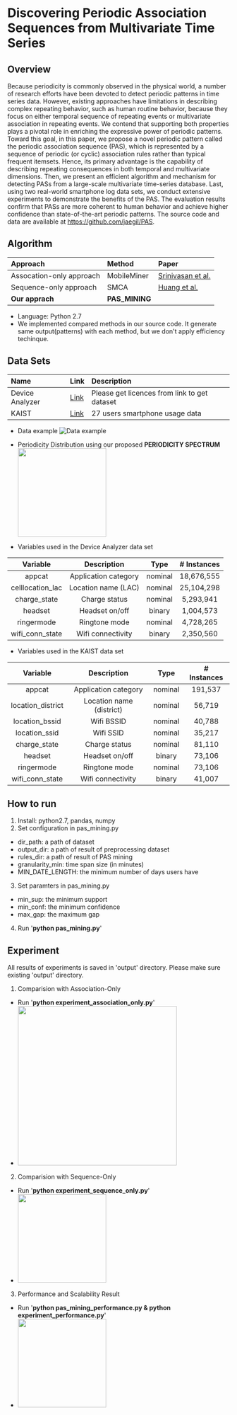 Discovering Periodic Association Sequences from Multivariate Time Series
=========================
## Overview
Because periodicity is commonly observed in the physical world, a number of research efforts have been devoted to detect periodic patterns in time series data. However, existing approaches have limitations in describing complex repeating behavior, such as human routine behavior, because they focus on either temporal sequence of repeating events or multivariate association in repeating events. We contend that supporting both properties plays a pivotal role in enriching the expressive power of periodic patterns. Toward this goal, in this paper, we propose a novel periodic pattern called the periodic association sequence (PAS), which is represented by a sequence of periodic (or cyclic) association rules rather than typical frequent itemsets. Hence, its primary advantage is the capability of describing repeating consequences in both temporal and multivariate dimensions. Then, we present an efficient algorithm and mechanism for detecting PASs from a large-scale multivariate time-series database. Last, using two real-world smartphone log data sets, we conduct extensive experiments to demonstrate the benefits of the PAS. The evaluation results confirm that PASs are more coherent to human behavior and achieve higher confidence than state-of-the-art periodic patterns. The source code and data are available at https://github.com/jaegil/PAS.

## Algorithm
| Approach                 | Method          | Paper                |
| :----------------------- | :-------------- | :------------------- |
| Assocation-only approach | MobileMiner     | [Srinivasan et al.](https://ai2-s2-pdfs.s3.amazonaws.com/b379/bc081918226f5f92f1919bceebbb76a1d027.pdf)|
| Sequence-only approach   | SMCA            | [Huang et al.](http://ieeexplore.ieee.org/stamp/stamp.jsp?arnumber=1423978) |
| **Our apprach**          | **PAS_MINING**  |                      |
- Language: Python 2.7
- We implemented compared methods in our source code. It generate same output(patterns) with each method, but we don't apply efficiency techinque.

## Data Sets
| Name            | Link                                         | Description                                    |
| :-------------- | :------------------------------------------- |:-----------------------------------------------|
| Device Analyzer | [Link](https://deviceanalyzer.cl.cam.ac.uk/) | Please get licences from link to get dataset   |
| KAIST           | [Link](http://dmserver6.kaist.ac.kr/PAS/kaist_dataset.tar.gz) | 27 users smartphone usage data |

- Data example
![Data example](http://dmserver6.kaist.ac.kr/PAS/img/data_example.png "Data example")

- Periodicity Distribution using our proposed **PERIODICITY SPECTRUM**
<img height="200" src="http://dmserver6.kaist.ac.kr/PAS/img/periodicity_distribution.png"></img>

- Variables used in the Device Analyzer data set

| Variable          | Description          | Type    | # Instances   |
| :---------------: | :------------------: | :-----: |:-------------:|
| appcat            | Application category | nominal |	18,676,555   |
| celllocation\_lac | Location name (LAC)  | nominal |	25,104,298   |
| charge\_state     | Charge status        | nominal |	5,293,941    |
| headset           | Headset on/off       | binary  |	1,004,573    |
| ringermode        | Ringtone mode        | nominal |	4,728,265    |
| wifi\_conn\_state | Wifi connectivity    | binary  |	2,350,560    |

- Variables used in the KAIST data set

| Variable           | Description              | Type    | # Instances |
| :----------------: | :----------------------: | :-----: |:-----------:|
| appcat             | Application category     | nominal |	191,537     |
| location\_district | Location name (district) | nominal |	56,719      |
| location\_bssid    | Wifi BSSID               | nominal |	40,788      |
| location\_ssid     | Wifi SSID                | nominal |	35,217      |
| charge\_state      | Charge status            | nominal |	81,110      |
| headset            | Headset on/off           | binary  |	73,106      |
| ringermode         | Ringtone mode            | nominal |	73,106      |
| wifi\_conn\_state  | Wifi connectivity        | binary  |	41,007      |

## How to run
1. Install: python2.7, pandas, numpy
2. Set configuration in pas_mining.py
  - dir_path: a path of dataset
  - output_dir: a path of result of preprocessing dataset
  - rules_dir: a path of result of PAS mining
  - granularity_min: time span size (in minutes)
  - MIN_DATE_LENGTH: the minimum number of days users have
3. Set paramters in pas_mining.py
  - min_sup: the minimum support
  - min_conf: the minimum confidence
  - max_gap: the maximum gap
4. Run '**python pas_mining.py**'
  
## Experiment
All results of experiments is saved in 'output' directory. Please make sure existing 'output' directory.

1. Comparision with Association-Only
  - Run '**python experiment_association_only.py**'
  - <img height="360" src="http://dmserver6.kaist.ac.kr/PAS/img/compared_association.png"></img>
2. Comparision with Sequence-Only <br/>
  - Run '**python experiment_sequence_only.py**'
  - <img height="200" src="http://dmserver6.kaist.ac.kr/PAS/img/compared_sequence.png"></img>
3. Performance and Scalability Result
  - Run '**python pas_mining_performance.py & python experiment_performance.py**'
  - <img height="200" src="http://dmserver6.kaist.ac.kr/PAS/img/performance.png"></img>

